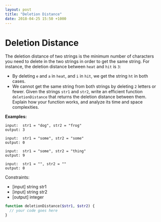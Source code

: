 ```yaml
---
layout: post
title: "Deletion Distance"
date: 2018-04-25 15:50 +1000
---
```

# Deletion Distance

The deletion distance of two strings is the minimum number of characters you need to delete in the two strings in order to get the same string. For instance, the deletion distance between `heat` and `hit` is `3`:

 - By deleting `e` and `a` in `heat`, and `i` in `hit`, we get the string `ht` in both cases.
 - We cannot get the same string from both strings by deleting `2` letters or fewer.
Given the strings `str1` and `str2`, write an efficient function `deletionDistance` that returns the deletion distance between them. Explain how your function works, and analyze its time and space complexities.

**Examples:**

```shell
input:  str1 = "dog", str2 = "frog"
output: 3

input:  str1 = "some", str2 = "some"
output: 0

input:  str1 = "some", str2 = "thing"
output: 9

input:  str1 = "", str2 = ""
output: 0
```

Constraints:

 - [input] string str1
 - [input] string str2
 - [output] integer

```php
function deletionDistance($str1, $str2) {
  // your code goes here
}

```